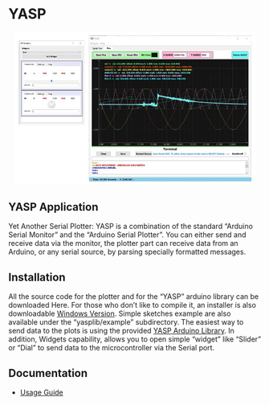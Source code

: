 # YASP
<p align="center">
<img src="/doc/cover.jpg" alt="Yet Another Serial Plotter" width="480"/>
</p>

## YASP Application

Yet Another Serial Plotter: YASP is a combination of the standard “Arduino Serial Monitor” and the “Arduino Serial Plotter”.
You can either send and receive data via the monitor, the plotter part can receive data from
an Arduino, or any serial source, by parsing specially formatted messages. 

## Installation

All the source code for the plotter and for the “YASP” arduino library can be downloaded Here.
For those who don’t like to compile it, an installer is also downloadable [Windows Version](https://github.com/devlabnet/YASP/blob/master/installer/YASP_Setup.exe?raw=true).
Simple sketches example are also available under the “yasplib/example” subdirectory.
The easiest way to send data to the plots is using the provided [YASP Arduino Library](https://github.com/devlabnet/YASP/blob/master/installer/yaspLib.zip?raw=true).
In addition, Widgets capability, allows you to open simple “widget” like “Slider” or “Dial” to send data to the microcontroller via the Serial port.

## Documentation

 - [Usage Guide](https://gdoc.pub/doc/e/2PACX-1vQmyyZDie11-NvYd0V3Ry10cUGisbMw1lMT7EOq4qnecPBSdgyicpQix47Plv0QDT93KMiAFPEK7MNc)

